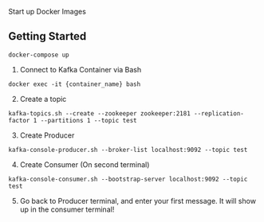 Start up Docker Images
## Getting Started
`docker-compose up`

1. Connect to Kafka Container via Bash

`docker exec -it {container_name} bash`

2. Create a topic

`kafka-topics.sh --create --zookeeper zookeeper:2181 --replication-factor 1 --partitions 1 --topic test`

3. Create Producer

`kafka-console-producer.sh --broker-list localhost:9092 --topic test`

4. Create Consumer (On second terminal)

`kafka-console-consumer.sh --bootstrap-server localhost:9092 --topic test`

5. Go back to Producer terminal, and enter your first message. It will show up in the consumer terminal! 
